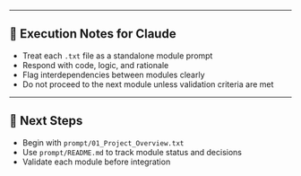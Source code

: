 
---

## 🧭 Execution Notes for Claude
- Treat each `.txt` file as a standalone module prompt
- Respond with code, logic, and rationale
- Flag interdependencies between modules clearly
- Do not proceed to the next module unless validation criteria are met

---

## 🧪 Next Steps
- Begin with `prompt/01_Project_Overview.txt`
- Use `prompt/README.md` to track module status and decisions
- Validate each module before integration

